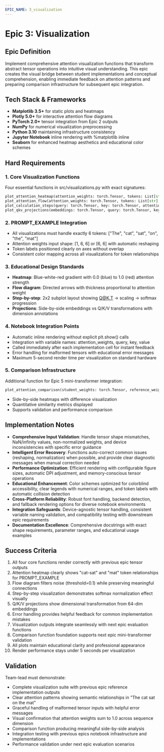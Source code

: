 ```yaml
---
EPIC_NAME: 3_visualization
---
```


# Epic 3: Visualization

## Epic Definition
Implement comprehensive attention visualization functions that transform abstract tensor operations into intuitive visual understanding. This epic creates the visual bridge between student implementations and conceptual comprehension, enabling immediate feedback on attention patterns and preparing comparison infrastructure for subsequent epic integration.

## Tech Stack & Frameworks
- **Matplotlib 3.5+** for static plots and heatmaps
- **Plotly 5.0+** for interactive attention flow diagrams  
- **PyTorch 2.0+** tensor integration from Epic 2 outputs
- **NumPy** for numerical visualization preprocessing
- **Python 3.10** maintaining infrastructure consistency
- **Jupyter Notebook** inline rendering with %matplotlib inline
- **Seaborn** for enhanced heatmap aesthetics and educational color schemes

## Hard Requirements

### 1. Core Visualization Functions
Four essential functions in src/visualizations.py with exact signatures:
```python
plot_attention_heatmap(attention_weights: torch.Tensor, tokens: List[str], title: str = "Attention Weights") -> None
plot_attention_flow(attention_weights: torch.Tensor, tokens: List[str], threshold: float = 0.1) -> None  
plot_calculation_steps(query: torch.Tensor, key: torch.Tensor, attention_scores: torch.Tensor, attention_weights: torch.Tensor, tokens: List[str]) -> None
plot_qkv_projections(embeddings: torch.Tensor, query: torch.Tensor, key: torch.Tensor, value: torch.Tensor, tokens: List[str]) -> None
```

### 2. PROMPT_EXAMPLE Integration
- All visualizations must handle exactly 6 tokens: ["The", "cat", "sat", "on", "the", "mat"]
- Attention weights input shape: [1, 6, 6] or [6, 6] with automatic reshaping
- Token labels positioned clearly on axes without overlap
- Consistent color mapping across all visualizations for token relationships

### 3. Educational Design Standards
- **Heatmap**: Blue-white-red gradient with 0.0 (blue) to 1.0 (red) attention strength
- **Flow diagram**: Directed arrows with thickness proportional to attention weight
- **Step-by-step**: 2x2 subplot layout showing Q@K.T → scaling → softmax progression
- **Projections**: Side-by-side embeddings vs Q/K/V transformations with dimension annotations

### 4. Notebook Integration Points
- Automatic inline rendering without explicit plt.show() calls
- Integration with variable names: attention_weights, query, key, value
- Called immediately after each implementation cell for instant feedback
- Error handling for malformed tensors with educational error messages
- Maximum 5-second render time per visualization on standard hardware

### 5. Comparison Infrastructure
Additional function for Epic 5 mini-transformer integration:
```python
plot_attention_comparison(student_weights: torch.Tensor, reference_weights: torch.Tensor, tokens: List[str], labels: List[str] = ["Student", "Reference"]) -> None
```
- Side-by-side heatmaps with difference visualization
- Quantitative similarity metrics displayed
- Supports validation and performance comparison

## Implementation Notes
- **Comprehensive Input Validation**: Handle tensor shape mismatches, NaN/infinity values, non-normalized weights, and device inconsistencies with specific error guidance
- **Intelligent Error Recovery**: Functions auto-correct common issues (reshaping, normalization) when possible, and provide clear diagnostic messages when manual correction needed
- **Performance Optimization**: Efficient rendering with configurable figure sizes, automatic DPI adjustment, and memory-conscious tensor operations
- **Educational Enhancement**: Color schemes optimized for colorblind accessibility, clear legends with numerical ranges, and token labels with automatic collision detection
- **Cross-Platform Reliability**: Robust font handling, backend detection, and fallback rendering options for diverse notebook environments
- **Integration Safeguards**: Device-agnostic tensor handling, consistent variable naming validation, and compatibility testing with downstream epic requirements
- **Documentation Excellence**: Comprehensive docstrings with exact shape requirements, parameter ranges, and educational usage examples

## Success Criteria
1. All four core functions render correctly with previous epic tensor outputs
2. Attention heatmap clearly shows "cat-sat" and "mat" token relationships for PROMPT_EXAMPLE
3. Flow diagram filters noise (threshold=0.1) while preserving meaningful connections
4. Step-by-step visualization demonstrates softmax normalization effect visually
5. Q/K/V projections show dimensional transformation from 64-dim embeddings
6. Error handling provides helpful feedback for common implementation mistakes
7. Visualization outputs integrate seamlessly with next epic evaluation functions
8. Comparison function foundation supports next epic mini-transformer validation
9. All plots maintain educational clarity and professional appearance
10. Render performance stays under 5 seconds per visualization

## Validation
Team-lead must demonstrate:
- Complete visualization suite with previous epic reference implementation outputs
- Clear attention patterns showing semantic relationships in "The cat sat on the mat"
- Graceful handling of malformed tensor inputs with helpful error messages
- Visual confirmation that attention weights sum to 1.0 across sequence dimension
- Comparison function producing meaningful side-by-side analysis
- Integration testing with previous epics notebook infrastructure and implementations
- Performance validation under next epic evaluation scenarios